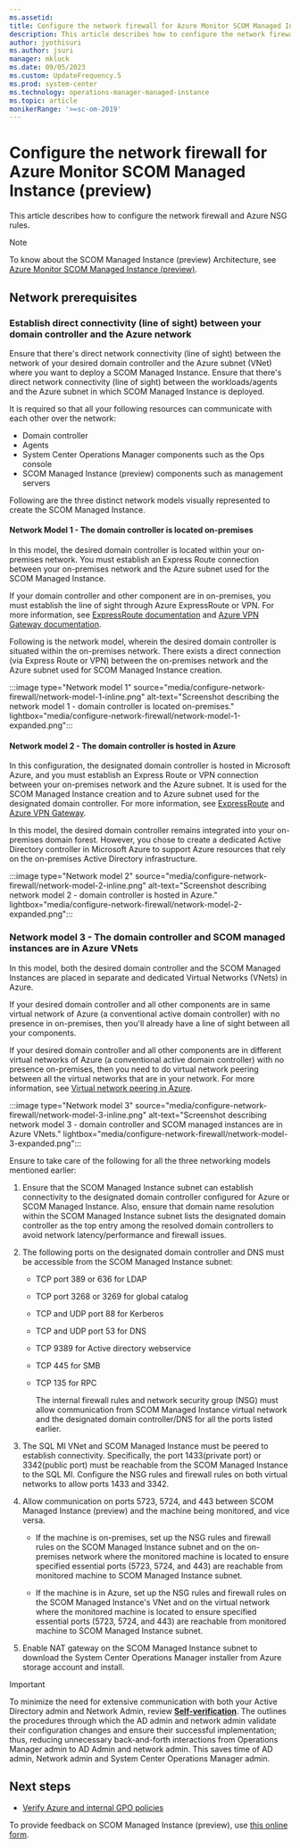 ```yaml
---
ms.assetid: 
title: Configure the network firewall for Azure Monitor SCOM Managed Instance (preview)
description: This article describes how to configure the network firewall.
author: jyothisuri
ms.author: jsuri
manager: mkluck
ms.date: 09/05/2023
ms.custom: UpdateFrequency.5
ms.prod: system-center
ms.technology: operations-manager-managed-instance
ms.topic: article
monikerRange: '>=sc-om-2019'
---
```


# Configure the network firewall for Azure Monitor SCOM Managed Instance (preview)

This article describes how to configure the network firewall and Azure NSG rules.

>[!Note]
> To know about the SCOM Managed Instance (preview) Architecture, see [Azure Monitor SCOM Managed Instance (preview)](operations-manager-managed-instance-overview.md).

## Network prerequisites

### Establish direct connectivity (line of sight) between your domain controller and the Azure network

Ensure that there's direct network connectivity (line of sight) between the network of your desired domain controller and the Azure subnet (VNet) where you want to deploy a SCOM Managed Instance. Ensure that there's direct network connectivity (line of sight) between the workloads/agents and the Azure subnet in which SCOM Managed Instance is deployed.

It is required so that all your following resources can communicate with each other over the network:
- Domain controller
- Agents
- System Center Operations Manager components such as the Ops console
- SCOM Managed Instance (preview) components such as management servers

Following are the three distinct network models visually represented to create the SCOM Managed Instance.

#### Network Model 1 - The domain controller is located on-premises

In this model, the desired domain controller is located within your on-premises network. You must establish an Express Route connection between your on-premises network and the Azure subnet used for the SCOM Managed Instance.

If your domain controller and other component are in on-premises, you must establish the line of sight through Azure ExpressRoute or VPN. For more information, see [ExpressRoute documentation](/azure/expressroute/) and [Azure VPN Gateway documentation](/azure/vpn-gateway/).

Following is the network model, wherein the desired domain controller is situated within the on-premises network. There exists a direct connection (via Express Route or VPN) between the on-premises network and the Azure subnet used for SCOM Managed Instance creation.

:::image type="Network model 1" source="media/configure-network-firewall/network-model-1-inline.png" alt-text="Screenshot describing the network model 1 - domain controller is located on-premises." lightbox="media/configure-network-firewall/network-model-1-expanded.png":::

#### Network model 2 - The domain controller is hosted in Azure

In this configuration, the designated domain controller is hosted in Microsoft Azure, and you must establish an Express Route or VPN connection between your on-premises network and the Azure subnet. It is used for the SCOM Managed Instance creation and to Azure subnet used for the designated domain controller. For more information, see [ExpressRoute](/azure/expressroute/) and [Azure VPN Gateway](/azure/vpn-gateway/).

In this model, the desired domain controller remains integrated into your on-premises domain forest. However, you chose to create a dedicated Active Directory controller in Microsoft Azure to support Azure resources that rely on the on-premises Active Directory infrastructure.

:::image type="Network model 2" source="media/configure-network-firewall/network-model-2-inline.png" alt-text="Screenshot describing network model 2 - domain controller is hosted in Azure." lightbox="media/configure-network-firewall/network-model-2-expanded.png":::

### Network model 3 - The domain controller and SCOM managed instances are in Azure VNets

In this model, both the desired domain controller and the SCOM Managed Instances are placed in separate and dedicated Virtual Networks (VNets) in Azure.

If your desired domain controller and all other components are in same virtual network of Azure (a conventional active domain controller) with no presence in on-premises, then you'll already have a line of sight between all your components.

If your desired domain controller and all other components are in different virtual networks of Azure (a conventional active domain controller) with no presence on-premises, then you need to do virtual network peering between all the virtual networks that are in your network. For more information, see  [Virtual network peering in Azure](/azure/virtual-network/virtual-network-peering-overview).

:::image type="Network model 3" source="media/configure-network-firewall/network-model-3-inline.png" alt-text="Screenshot describing network model 3 - domain controller and SCOM managed instances are in Azure VNets." lightbox="media/configure-network-firewall/network-model-3-expanded.png":::

Ensure to take care of the following for all the three networking models mentioned earlier:

1. Ensure that the SCOM Managed Instance subnet can establish connectivity to the designated domain controller configured for Azure or SCOM Managed Instance. Also, ensure that domain name resolution within the SCOM Managed Instance subnet lists the designated domain controller as the top entry among the resolved domain controllers to avoid network latency/performance and firewall issues.

2. The following ports on the designated domain controller and DNS must be accessible from the SCOM Managed Instance subnet:
     - TCP port 389 or 636 for LDAP
     - TCP port 3268 or 3269 for global catalog
     - TCP and UDP port 88 for Kerberos
     - TCP and UDP port 53 for DNS
     - TCP 9389 for Active directory webservice
     - TCP 445 for SMB
     - TCP 135 for RPC

       The internal firewall rules and network security group (NSG) must allow communication from SCOM Managed Instance virtual network and the designated domain controller/DNS for all the ports listed earlier.

3. The SQL MI VNet and SCOM Managed Instance must be peered to establish connectivity. Specifically, the port 1433(private port) or 3342(public port) must be reachable from the SCOM Managed Instance to the SQL MI. Configure the NSG rules and firewall rules on both virtual networks to allow ports 1433 and 3342.

4. Allow communication on ports 5723, 5724, and 443 between SCOM Managed Instance (preview) and the machine being monitored, and vice versa.

      - If the machine is on-premises, set up the NSG rules and firewall rules on the SCOM Managed Instance subnet and on the on-premises network where the monitored machine is located to ensure specified essential ports (5723, 5724, and 443) are reachable from monitored machine to SCOM Managed Instance subnet.
      
      - If the machine is in Azure, set up the NSG rules and firewall rules on the SCOM Managed Instance's VNet and on the virtual network where the monitored machine is located to ensure specified essential ports (5723, 5724, and 443) are reachable from monitored machine to SCOM Managed Instance subnet.

5. Enable NAT gateway on the SCOM Managed Instance subnet to download the System Center Operations Manager installer from Azure storage account and install.

>[!Important]
>To minimize the need for extensive communication with both your Active Directory admin and Network Admin, review  [**Self-verification**](scom-managed-instance-self-verification-of-steps.md). The outlines the procedures through which the AD admin and network admin validate their configuration changes and ensure their successful implementation; thus, reducing unnecessary back-and-forth interactions from Operations Manager admin to AD Admin and network admin. This saves time of AD admin, Network admin and System Center Operations Manager admin.

## Next steps

- [Verify Azure and internal GPO policies](verify-azure-and-internal-gpo-policies.md)

To provide feedback on SCOM Managed Instance (preview), use [this online form](https://forms.office.com/pages/responsepage.aspx?id=v4j5cvGGr0GRqy180BHbR8_G7TnWWL9AgnUEG-odf9BUNkhBQ0s4NUIxVTY5UjBSUzhENUZVNlNVUS4u).
